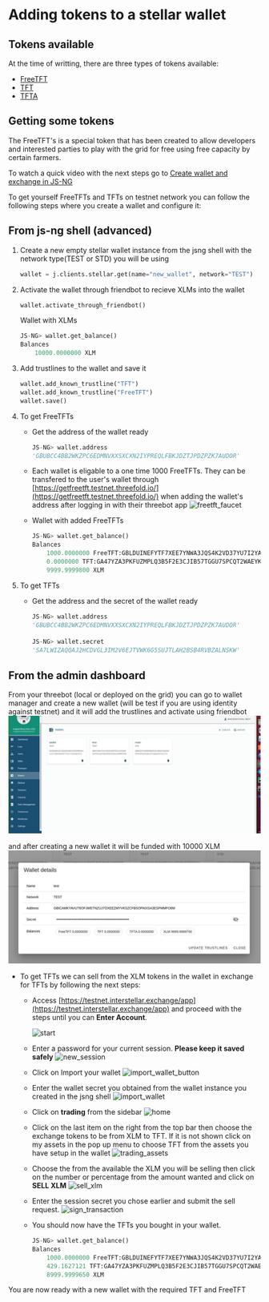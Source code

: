 # Adding tokens to a stellar wallet

## Tokens available

At the time of writting, there are three types of tokens available:

- [FreeTFT](https://github.com/threefoldfoundation/tft-stellar/#freetft)
- [TFT](https://github.com/threefoldfoundation/tft-stellar/#tft)
- [TFTA](https://github.com/threefoldfoundation/tft-stellar/#tfta)


## Getting some tokens

The FreeTFT's is a special token that has been created to allow developers and interested parties to play with the grid for free using free capacity by certain farmers.

To watch a quick video with the next steps go to [Create wallet and exchange in JS-NG](https://www.youtube.com/watch?v=HGkB7bunbTw&feature=youtu.be)

To get yourself FreeTFTs and TFTs on testnet network you can follow the following steps where you create a wallet and configure it:

## From js-ng shell (advanced)
1. Create a new empty stellar wallet instance from the jsng shell with the network type(TEST or STD) you will be using

    ```python
    wallet = j.clients.stellar.get(name="new_wallet", network="TEST")
    ```

2. Activate the wallet through friendbot to recieve XLMs into the wallet

    ```python
    wallet.activate_through_friendbot()
    ```

    Wallet with XLMs

    ```python
    JS-NG> wallet.get_balance()
    Balances
        10000.0000000 XLM
    ```

3. Add trustlines to the wallet and save it

    ```python
    wallet.add_known_trustline("TFT")
    wallet.add_known_trustline("FreeTFT")
    wallet.save()
    ```

4. To get FreeTFTs
    - Get the address of the wallet ready

        ```python
        JS-NG> wallet.address
        'GBUBCC4BB2WKZPC6EDMNVXXSXCXN2IYPREQLFBKJDZTJPDZPZK7AUDOR'
        ```

    - Each wallet is eligable to a one time 1000 FreeTFTs. They can be transfered to the user's wallet through [https://getfreetft.testnet.threefold.io/](https://getfreetft.testnet.threefold.io/) when adding the wallet's address after logging in with their threebot app
    ![freetft_faucet](../images/freetft_faucet.png)

    - Wallet with added FreeTFTs

        ```python
        JS-NG> wallet.get_balance()
        Balances
            1000.0000000 FreeTFT:GBLDUINEFYTF7XEE7YNWA3JQS4K2VD37YU7I2YAE7R5AHZDKQXSS2J6R
            0.0000000 TFT:GA47YZA3PKFUZMPLQ3B5F2E3CJIB57TGGU7SPCQT2WAEYKN766PWIMB3
            9999.9999800 XLM
        ```

5. To get TFTs
    - Get the address and the secret of the wallet ready

        ```python
        JS-NG> wallet.address
        'GBUBCC4BB2WKZPC6EDMNVXXSXCXN2IYPREQLFBKJDZTJPDZPZK7AUDOR'

        JS-NG> wallet.secret
        'SA7LWIZAQQAJ2HCDVGL3IM2V6EJTVWK6G5SUJTLAH2BSB4RVBZALNSKW'
        ```
        
## From the admin dashboard
  
From your threebot (local or deployed on the grid) you can go to wallet manager and create a new wallet (will be test if you are using identity against testnet) and it will add the trustlines and activate using friendbot
![admin walletmanager](../images/walletmanager.jpg)

and after creating a new wallet it will be funded with 10000 XLM
![admin walletdetails](../images/walletdetails.jpg)


- To get TFTs we can sell from the XLM tokens in the wallet in exchange for TFTs by following the next steps:
    - Access [https://testnet.interstellar.exchange/app](https://testnet.interstellar.exchange/app) and proceed with the steps until you can **Enter Account**.

        ![start](../images/interstellar_start.png)

    - Enter a password for your current session. **Please keep it saved safely**
    ![new_session](../images/interstellar_new_session.png)

    - Click on Import your wallet
    ![import_wallet_button](../images/interstellar_import_wallet_button.png)

    - Enter the wallet secret you obtained from the wallet instance you created in the jsng shell
    ![import_wallet](../images/interstellar_import_wallet.png)

    - Click on **trading** from the sidebar
    ![home](../images/interstellar_home.png)

    - Click on the last item on the right from the top bar then choose the exchange tokens to be from XLM to TFT. If it is not shown click on my assets in the pop up menu to choose TFT from the assets you have setup in the wallet
    ![trading_assets](../images/interstellar_trading_assets.png)

    - Choose the from the available the XLM you will be selling then click on the number or percentage from the amount wanted and click on **SELL XLM**
    ![sell_xlm](../images/interstellar_sell_xlm.png)

    - Enter the session secret you chose earlier and submit the sell request.
    ![sign_transaction](../images/interstellar_sign_transaction.png)

    - You should now have the TFTs you bought in your wallet.

        ```python
        JS-NG> wallet.get_balance()
        Balances
            1000.0000000 FreeTFT:GBLDUINEFYTF7XEE7YNWA3JQS4K2VD37YU7I2YAE7R5AHZDKQXSS2J6R
            429.1627121 TFT:GA47YZA3PKFUZMPLQ3B5F2E3CJIB57TGGU7SPCQT2WAEYKN766PWIMB3
            8999.9999650 XLM
        ```

You are now ready with a new wallet with the required TFT and FreeTFT
